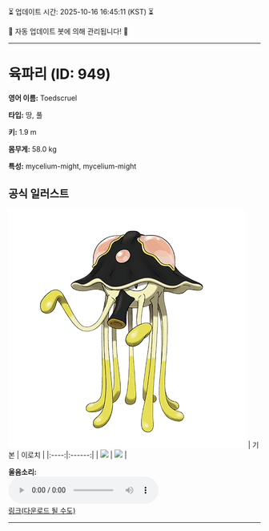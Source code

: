 
⏳ 업데이트 시간: 2025-10-16 16:45:11 (KST) ⏳

🤖 자동 업데이트 봇에 의해 관리됩니다! 🤖

---

# 육파리 (ID: 949)
**영어 이름:** Toedscruel

**타입:** 땅, 풀

**키:** 1.9 m

**몸무게:** 58.0 kg

**특성:** mycelium-might, mycelium-might

## 공식 일러스트
![](https://raw.githubusercontent.com/PokeAPI/sprites/master/sprites/pokemon/other/official-artwork/949.png)
| 기본 | 이로치 |
|:----:|:------:|
| <img src="http://play.pokemonshowdown.com/sprites/ani/toedscruel.gif" width="200"> | <img src="http://play.pokemonshowdown.com/sprites/ani-shiny/toedscruel.gif" width="200"> |

**울음소리:**<br><audio controls src="https://raw.githubusercontent.com/PokeAPI/cries/main/cries/pokemon/latest/949.ogg"></audio><br> [링크(다운로드 될 수도)](https://raw.githubusercontent.com/PokeAPI/cries/main/cries/pokemon/latest/949.ogg)


---
